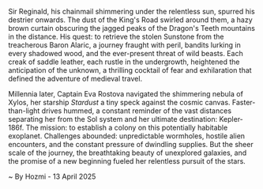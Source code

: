 
Sir Reginald, his chainmail shimmering under the relentless sun, spurred his destrier onwards. The dust of the King's Road swirled around them, a hazy brown curtain obscuring the jagged peaks of the Dragon's Teeth mountains in the distance.  His quest: to retrieve the stolen Sunstone from the treacherous Baron Alaric, a journey fraught with peril, bandits lurking in every shadowed wood, and the ever-present threat of wild beasts.  Each creak of saddle leather, each rustle in the undergrowth, heightened the anticipation of the unknown, a thrilling cocktail of fear and exhilaration that defined the adventure of medieval travel.


Millennia later, Captain Eva Rostova navigated the shimmering nebula of Xylos, her starship *Stardust* a tiny speck against the cosmic canvas.  Faster-than-light drives hummed, a constant reminder of the vast distances separating her from the Sol system and her ultimate destination: Kepler-186f.  The mission: to establish a colony on this potentially habitable exoplanet.  Challenges abounded: unpredictable wormholes, hostile alien encounters, and the constant pressure of dwindling supplies. But the sheer scale of the journey, the breathtaking beauty of unexplored galaxies, and the promise of a new beginning fueled her relentless pursuit of the stars.

~ By Hozmi - 13 April 2025
